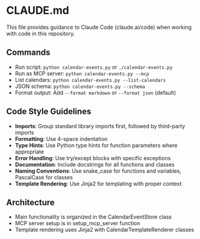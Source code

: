 # CLAUDE.md

This file provides guidance to Claude Code (claude.ai/code) when working with code in this repository.

## Commands
- Run script: `python calendar-events.py` or `./calendar-events.py`
- Run as MCP server: `python calendar-events.py --mcp`
- List calendars: `python calendar-events.py --list-calendars`
- JSON schema: `python calendar-events.py --schema`
- Format output: Add `--format markdown` or `--format json` (default)

## Code Style Guidelines
- **Imports**: Group standard library imports first, followed by third-party imports
- **Formatting**: Use 4-space indentation
- **Type Hints**: Use Python type hints for function parameters where appropriate
- **Error Handling**: Use try/except blocks with specific exceptions
- **Documentation**: Include docstrings for all functions and classes
- **Naming Conventions**: Use snake_case for functions and variables, PascalCase for classes
- **Template Rendering**: Use Jinja2 for templating with proper context

## Architecture
- Main functionality is organized in the CalendarEventStore class
- MCP server setup is in setup_mcp_server function
- Template rendering uses Jinja2 with CalendarTemplateRenderer classes
